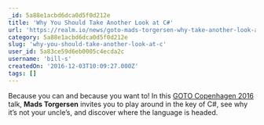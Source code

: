 ```yaml
---
_id: 5a88e1acbd6dca0d5f0d212e
title: 'Why You Should Take Another Look at C#'
url: 'https://realm.io/news/goto-mads-torgersen-why-take-another-look-at-c-sharp/'
category: 5a88e1acbd6dca0d5f0d212e
slug: 'why-you-should-take-another-look-at-c'
user_id: 5a83ce59d6eb0005c4ecda2c
username: 'bill-s'
createdOn: '2016-12-03T10:09:27.000Z'
tags: []
---
```


Because you can and because you want to! In this <a href="https://gotocon.com/cph-2016/">GOTO Copenhagen 2016</a> talk, <strong>Mads Torgersen</strong> invites you to play around in the key of C#, see why it’s not your uncle’s, and discover where the language is headed.
